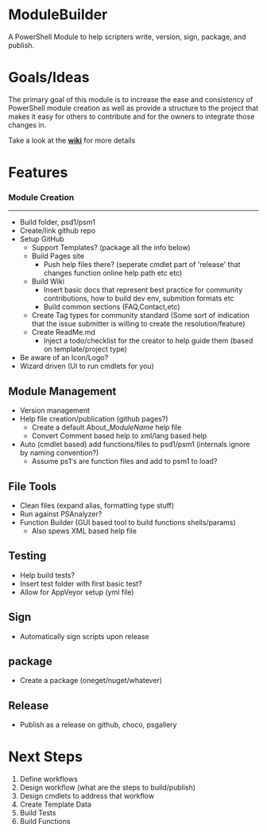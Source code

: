 ModuleBuilder
=============

A PowerShell Module to help scripters write, version, sign, package, and publish.

# Goals/Ideas #

The primary goal of this module is to increase the ease and consistency of PowerShell module creation as well as provide a structure to the project that makes it easy for others to contribute and for the owners to integrate those changes in.

Take a look at the **[wiki](../wiki)** for more details


# Features #

### Module Creation ###
-------

- Build folder, psd1/psm1
- Create/link github repo
- Setup GitHub
	- Support Templates? (package all the info below)
	- Build Pages site
		- Push help files there? (seperate cmdlet part of 'release' that changes function online help path etc etc)
	- Build Wiki
		- Insert basic docs that represent best practice for community contributions, how to build dev env, submition formats etc
		- Build common sections (FAQ,Contact,etc)
	- Create Tag types for community standard (Some sort of indication that the issue submitter is willing to create the resolution/feature)
	- Create ReadMe.md
		- Inject a todo/checklist for the creator to help guide them (based on template/project type)
- Be aware of an Icon/Logo?
- Wizard driven (UI to run cmdlets for you)

## Module Management ##
- Version management
- Help file creation/publication (github pages?)
	- Create a default About_*ModuleName* help file
	- Convert Comment based help to xml/lang based help
- Auto (cmdlet based) add functions/files to psd1/psm1 (internals ignore by naming convention?)
	- Assume ps1's are function files and add to psm1 to load?

## File Tools ##
- Clean files (expand alias, formatting type stuff)
- Run against PSAnalyzer?
- Function Builder (GUI based tool to build functions shells/params)
	- Also spews XML based help file

## Testing ##
- Help build tests? 
- Insert test folder with first basic test?
- Allow for AppVeyor setup (yml file)

## Sign ##
- Automatically sign scripts upon release

## package ##
- Create a package (oneget/nuget/whatever)


## Release ##
- Publish as a release on github, choco, psgallery

# Next Steps #
1. Define workflows
2. Design workflow (what are the steps to build/publish)
3. Design cmdlets to address that workflow
4. Create Template Data
5. Build Tests
6. Build Functions